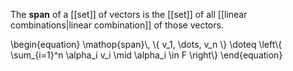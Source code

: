 The **span** of a [[set]] of vectors is the [[set]] of all [[linear combinations|linear combination]] of those vectors.

\begin{equation}
\mathop{span}\\, \\{ v_1, \dots, v_n \\} \doteq \left\\{ \sum_{i=1}^n \alpha_i v_i \mid \alpha_i \in F \right\\}
\end{equation}